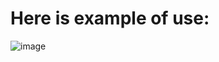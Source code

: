 # Here is example of use:
![image](https://github.com/user-attachments/assets/c7153cb4-db82-4bf2-b873-11c39edd0c14)
